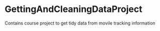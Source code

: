 GettingAndCleaningDataProject
=============================

Contains course project to get tidy data from movile tracking information
